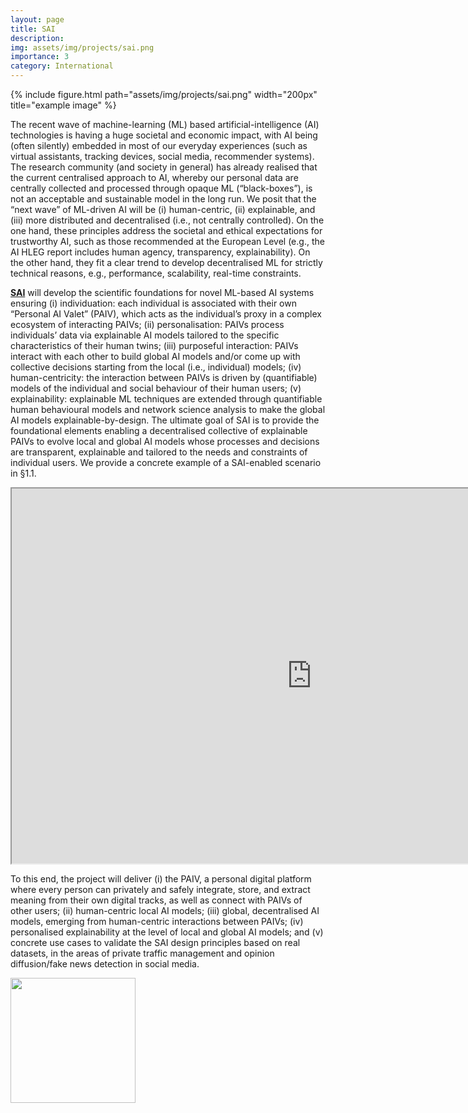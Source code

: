 ```yaml
---
layout: page
title: SAI 
description: 
img: assets/img/projects/sai.png
importance: 3
category: International
---
```



<div class="row">
    <div class="col-sm mt-3 mt-md-0">
      {% include figure.html path="assets/img/projects/sai.png" width="200px" title="example image" %}
    </div>
</div>

The recent wave of machine-learning (ML) based artificial-intelligence (AI) technologies is having a huge societal and economic impact, with AI being (often silently) embedded in most of our everyday experiences (such as virtual assistants, tracking devices, social media, recommender systems). The research community (and society in general) has already realised that the current centralised approach to AI, whereby our personal data are centrally collected and processed through opaque ML (“black-boxes”), is not an acceptable and sustainable model in the long run. We posit that the “next wave” of ML-driven AI will be (i) human-centric, (ii) explainable, and (iii) more distributed and decentralised (i.e., not centrally controlled). On the one hand, these principles address the societal and ethical expectations for trustworthy AI, such as those recommended at the European Level (e.g., the AI HLEG report includes human agency, transparency, explainability). On the other hand, they fit a clear trend to develop decentralised ML for strictly technical reasons, e.g., performance, scalability, real-time constraints.

<a href="https://www.sai-project.eu/">**SAI**</a> will develop the scientific foundations for novel ML-based AI systems ensuring (i) individuation: each individual is associated with their own “Personal AI Valet” (PAIV), which acts as the individual’s proxy in a complex ecosystem of interacting PAIVs; (ii) personalisation: PAIVs process individuals’ data via explainable AI models tailored to the specific characteristics of their human twins; (iii) purposeful interaction: PAIVs interact with each other to build global AI models and/or come up with collective decisions starting from the local (i.e., individual) models; (iv) human-centricity: the interaction between PAIVs is driven by (quantifiable) models of the individual and social behaviour of their human users; (v) explainability: explainable ML techniques are extended through quantifiable human behavioural models and network science analysis to make the global AI models explainable-by-design. The ultimate goal of SAI is to provide the foundational elements enabling a decentralised collective of explainable PAIVs to evolve local and global AI models whose processes and decisions are transparent, explainable and tailored to the needs and constraints of individual users. We provide a concrete example of a SAI-enabled scenario in §1.1.

<iframe src="https://drive.google.com/file/d/1UH9sJgap__SR6NWNWvtjLrYzCr8JGsU0/preview" width="960" height="600" allow="autoplay"></iframe>

To this end, the project will deliver (i) the PAIV, a personal digital platform where every person can privately and safely integrate, store, and extract meaning from their own digital tracks, as well as connect with PAIVs of other users; (ii) human-centric local AI models; (iii) global, decentralised AI models, emerging from human-centric interactions between PAIVs; (iv) personalised explainability at the level of local and global AI models; and (v) concrete use cases to validate the SAI design principles based on real datasets, in the areas of private traffic management and opinion diffusion/fake news detection in social media.


<div class="col-sm mt-3 mt-md-0">
    <a href="https://www.chistera.eu/sai"><img src="https://www.chistera.eu/sites/www.chistera.eu/themes/custom/chistera/logo.svg" width="200px"/></a>
</div>